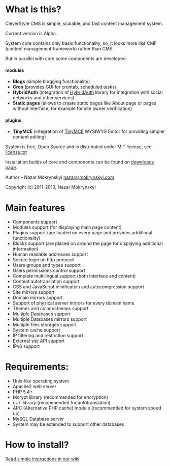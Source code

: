 What is this?
=

CleverStyle CMS is simple, scalable, and fast content management system.

Current version is Alpha.

System core contains only basic functionality, so, it looks more like CMF (content management framework) rather than CMS.

But in parallel with core some components are developed:

#### modules

 * **Blogs** (simple blogging functionality)
 * **Cron** (provides GUI for crontab, scheduled tasks)
 * **HybridAuth** (integration of [HybridAuth](https://github.com/hybridauth/hybridauth) library for integration with social networks and other services)
 * **Static pages** (allows to create static pages like About page or pages without interface, for example for site owner verification)

#### plugins

 * **TinyMCE** (integration of [TinyMCE](https://github.com/tinymce/tinymce) WYSIWYG Editor for providing simpler content editing)

System is free, Open Source and is distributed under MIT license, see [license.txt](https://github.com/nazar-pc/CleverStyle-CMS/blob/master/license.txt)

Installation builds of core and components can be found on [downloads page](https://github.com/nazar-pc/CleverStyle-CMS/wiki/Download-installation-packages).

Author – Nazar Mokrynskyi <nazar@mokrynskyi.com>

Copyright (c) 2011-2013, Nazar Mokrynskyi

Main features
=

* Components support
* Modules support (for displaying main page content)
* Plugins support (are loaded on every page and provides additional functionality)
* Blocks support (are placed on around the page for displaying additional information)
* Human readable addresses support
* Secure login on http protocol
* Users groups and types support
* Users permissions control support
* Complete multilingual support (both interface and content)
 * Content autotranslation support
* CSS and JavaScript minification and autocompression support
* Site mirrors support
 * Domain mirrors support
 * Support of physical server mirrors for every domain name
* Themes and color schemes support
* Multiple Databases support
 * Multiple Databases mirrors support
* Multiple files storages support
* System cache support
* IP filtering and restriction support
* External site API support
* IPv6 support

Requirements:
=

* Unix-like operating system
* Apache2 web server
* PHP 5.4+
 * Mcrypt library (recommended for encryption)
 * cUrl library (recommended for autotranslation)
 * APC (Alternative PHP cache) module (recommended for system speed up)
* MySQL Database server
 * System may be extended to support other databases

How to install?
=

[Read simple instructions in our wiki](https://github.com/nazar-pc/CleverStyle-CMS/wiki/Installation)
